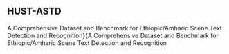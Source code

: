 ## HUST-ASTD

A Comprehensive Dataset and Benchmark for Ethiopic/Amharic Scene Text Detection and Recognition}{A Comprehensive Dataset and Benchmark for Ethiopic/Amharic Scene Text Detection and Recognition

